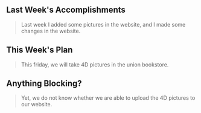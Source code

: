 ## Last Week's Accomplishments

 > Last week I added some pictures in the website, and I made some changes in the website.


 ## This Week's Plan

 > This friday, we will take 4D pictures in the union bookstore.

 ## Anything Blocking?

 > Yet, we do not know whether we are able to upload the 4D pictures to our website.
